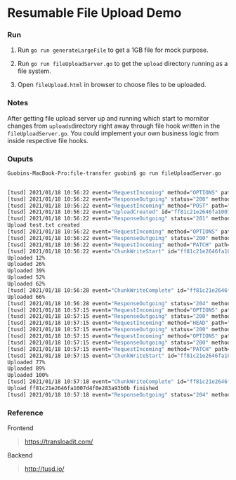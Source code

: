 # Resumable File Upload Demo

### Run

1. Run `go run generateLargeFile` to get a 1GB file for mock purpose.

2. Run `go run fileUploadServer.go` to get the `upload` directory running as a file system.

3. Open `fileUpload.html` in browser to choose files to be uploaded.

### Notes

After getting file upload server up and running 
which start to mornitor changes from `uploads`directory right away through file hook 
written in the `fileUploadServer.go`. You could implement your own business
logic from inside respective file hooks.

### Ouputs

```bash
Guobins-MacBook-Pro:file-transfer guobin$ go run fileUploadServer.go 
  

[tusd] 2021/01/18 10:56:22 event="RequestIncoming" method="OPTIONS" path="" requestId="" 
[tusd] 2021/01/18 10:56:22 event="ResponseOutgoing" status="200" method="OPTIONS" path="" requestId="" 
[tusd] 2021/01/18 10:56:22 event="RequestIncoming" method="POST" path="" requestId="" 
[tusd] 2021/01/18 10:56:22 event="UploadCreated" id="ff81c21e2646fa1007d4f0e283a93b0b" size="1073741824" url="http://localhost:8080/files/ff81c21e2646fa1007d4f0e283a93b0b" 
[tusd] 2021/01/18 10:56:22 event="ResponseOutgoing" status="201" method="POST" path="" requestId="" 
Upload test.txt created
[tusd] 2021/01/18 10:56:22 event="RequestIncoming" method="OPTIONS" path="ff81c21e2646fa1007d4f0e283a93b0b" requestId="" 
[tusd] 2021/01/18 10:56:22 event="ResponseOutgoing" status="200" method="OPTIONS" path="ff81c21e2646fa1007d4f0e283a93b0b" requestId="" 
[tusd] 2021/01/18 10:56:22 event="RequestIncoming" method="PATCH" path="ff81c21e2646fa1007d4f0e283a93b0b" requestId="" 
[tusd] 2021/01/18 10:56:22 event="ChunkWriteStart" id="ff81c21e2646fa1007d4f0e283a93b0b" maxSize="1073741824" offset="0" 
Uploaded 12%
Uploaded 26%
Uploaded 39%
Uploaded 52%
Uploaded 62%
[tusd] 2021/01/18 10:56:28 event="ChunkWriteComplete" id="ff81c21e2646fa1007d4f0e283a93b0b" bytesWritten="708787576" 
Uploaded 66%
[tusd] 2021/01/18 10:56:28 event="ResponseOutgoing" status="204" method="PATCH" path="ff81c21e2646fa1007d4f0e283a93b0b" requestId="" 
[tusd] 2021/01/18 10:57:15 event="RequestIncoming" method="OPTIONS" path="ff81c21e2646fa1007d4f0e283a93b0b" requestId="" 
[tusd] 2021/01/18 10:57:15 event="ResponseOutgoing" status="200" method="OPTIONS" path="ff81c21e2646fa1007d4f0e283a93b0b" requestId="" 
[tusd] 2021/01/18 10:57:15 event="RequestIncoming" method="HEAD" path="ff81c21e2646fa1007d4f0e283a93b0b" requestId="" 
[tusd] 2021/01/18 10:57:15 event="ResponseOutgoing" status="200" method="HEAD" path="ff81c21e2646fa1007d4f0e283a93b0b" requestId="" 
[tusd] 2021/01/18 10:57:15 event="RequestIncoming" method="OPTIONS" path="ff81c21e2646fa1007d4f0e283a93b0b" requestId="" 
[tusd] 2021/01/18 10:57:15 event="ResponseOutgoing" status="200" method="OPTIONS" path="ff81c21e2646fa1007d4f0e283a93b0b" requestId="" 
[tusd] 2021/01/18 10:57:15 event="RequestIncoming" method="PATCH" path="ff81c21e2646fa1007d4f0e283a93b0b" requestId="" 
[tusd] 2021/01/18 10:57:15 event="ChunkWriteStart" id="ff81c21e2646fa1007d4f0e283a93b0b" maxSize="364954248" offset="708787576" 
Uploaded 77%
Uploaded 89%
Uploaded 100%
[tusd] 2021/01/18 10:57:18 event="ChunkWriteComplete" id="ff81c21e2646fa1007d4f0e283a93b0b" bytesWritten="364954248" 
Upload ff81c21e2646fa1007d4f0e283a93b0b finished
[tusd] 2021/01/18 10:57:18 event="ResponseOutgoing" status="204" method="PATCH" path="ff81c21e2646fa1007d4f0e283a93b0b" requestId="" 
```

### Reference

Frontend

> https://transloadit.com/

Backend

> http://tusd.io/

